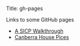 Title: gh-pages

Links to some GitHub pages

- [A SICP Walkthrough](http://mngu2382.github.io/sicp)
- [Canberra House Pices](http://mngu2382.github.io/CanHouse)
